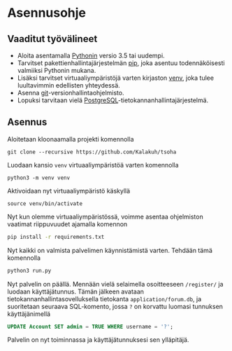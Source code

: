 # Asennusohje

## Vaaditut työvälineet

* Aloita asentamalla [Pythonin](https://www.python.org/downloads/) versio 3.5 tai uudempi.
* Tarvitset pakettienhallintajärjestelmän [pip](https://packaging.python.org/key_projects/#pip), joka asentuu todennäköisesti valmiiksi Pythonin mukana.
* Lisäksi tarvitset virtuaaliympäristöjä varten kirjaston [venv](https://docs.python.org/3/library/venv.html), joka tulee luultavimmin edellisten yhteydessä.
* Asenna [git](https://git-scm.com/downloads/)-versionhallintaohjelmisto.
* Lopuksi tarvitaan vielä [PostgreSQL](https://www.postgresql.org/)-tietokannanhallintajärjestelmä.

## Asennus

Aloitetaan kloonaamalla projekti komennolla

```
git clone --recursive https://github.com/Kalakuh/tsoha
```

Luodaan kansio `venv` virtuaaliympäristöä varten komennolla

```
python3 -m venv venv
```

Aktivoidaan nyt virtuaaliympäristö käskyllä

```
source venv/bin/activate
```

Nyt kun olemme virtuaaliympäristössä, voimme asentaa ohjelmiston vaatimat riippuvuudet ajamalla komennon

```bash
pip install -r requirements.txt
```

Nyt kaikki on valmista palvelimen käynnistämistä varten. Tehdään tämä komennolla

```bash
python3 run.py
```

Nyt palvelin on päällä. Mennään vielä selaimella osoitteeseen `/register/` ja luodaan käyttäjätunnus. Tämän jälkeen avataan tietokannanhallintasovelluksella tietokanta `application/forum.db`, ja suoritetaan seuraava SQL-komento, jossa `?` on korvattu luomasi tunnuksen käyttäjänimellä

```SQL
UPDATE Account SET admin = TRUE WHERE username = '?';
```

Palvelin on nyt toiminnassa ja käyttäjätunnuksesi sen ylläpitäjä.

